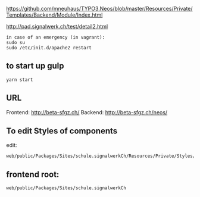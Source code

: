 https://github.com/mneuhaus/TYPO3.Neos/blob/master/Resources/Private/Templates/Backend/Module/Index.html


http://pad.signalwerk.ch/test/detail2.html


```
in case of an emergency (in vagrant):
sudo su
sudo /etc/init.d/apache2 restart
```
## to start up gulp
```
yarn start
```

## URL
Frontend: http://beta-sfgz.ch/
Backend: http://beta-sfgz.ch/neos/

## To edit Styles of components

edit:
```
web/public/Packages/Sites/schule.signalwerkCh/Resources/Private/Styles/signalwerk/components
```


## frontend root:
```
web/public/Packages/Sites/schule.signalwerkCh
```
